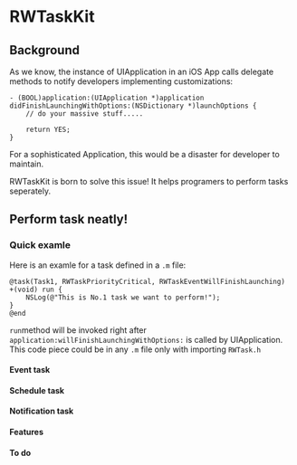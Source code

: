 # RWTaskKit

## Background
As we know, the instance of UIApplication in an iOS App calls delegate methods to notify developers implementing customizations: 

```objc
- (BOOL)application:(UIApplication *)application didFinishLaunchingWithOptions:(NSDictionary *)launchOptions {
    // do your massive stuff.....
    
    return YES;
}

```
For a sophisticated Application, this would be a disaster for developer to maintain. 

RWTaskKit is born to solve this issue! It helps programers to perform tasks seperately.


## Perform task neatly!

### Quick examle
Here is an examle for a task defined in a `.m` file:

```objc
@task(Task1, RWTaskPriorityCritical, RWTaskEventWillFinishLaunching)
+(void) run {
    NSLog(@"This is No.1 task we want to perform!");
}
@end
```
`run`method will be invoked right after `application:willFinishLaunchingWithOptions:` is called by UIApplication.
This code piece could be in any `.m` file only with importing `RWTask.h`

#### Event task

#### Schedule task

#### Notification task


#### Features 

#### To do


